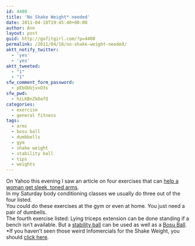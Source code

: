 ```yaml
---
id: 4408
title: 'No Shake Weight* needed'
date: 2011-04-18T19:45:40+00:00
author: Ann
layout: post
guid: http://gofitgirl.com/?p=4408
permalink: /2011/04/18/no-shake-weight-needed/
aktt_notify_twitter:
  - 'yes'
  - 'yes'
aktt_tweeted:
  - "1"
  - "1"
sfw_comment_form_password:
  - pEbQUUjvxO3s
sfw_pwd:
  - hiLKBnZkDafQ
categories:
  - exercise
  - general fitness
tags:
  - arms
  - bosu ball
  - dumbbells
  - gym
  - shake weight
  - stability ball
  - tips
  - weights
---
```

On Yahoo this evening I saw an article on four exercises that can [help a woman get sleek, toned arms](http://health.yahoo.net/rodale/WH/get-sleek-toned-arms).  
In my Saturday body conditioning classes we usually do three out of the four listed.  
You could do these exercises at the gym or even at home. You just need a pair of dumbells.  
The fourth exercise listed: Lying triceps extension can be done standing if a bench isn&#8217;t available. But a [stability ball](http://www.amazon.com/TKO-Anti-Burst-Fitness-Ball/dp/B000FH2W54/ref=sr_1_4?s=sporting-goods&ie=UTF8&qid=1303185025&sr=1-4) can be used as well as a [Bosu Ball](http://www.amazon.com/Fitness-Quest-Bosu-Ball/dp/B0014U4ER0).  
*If you haven&#8217;t seen those weird Infomercials for the Shake Weight, you should [click here](https://www.theshakeweight.com/).